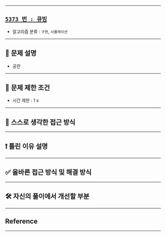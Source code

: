 
---

## [`5373 번 : 큐빙`](https://www.acmicpc.net/problem/5373)

- 알고리즘 분류 : `구현`, `시뮬레이션`

---

## 🔖 문제 설명

- 공란

---

## 🛑 문제 제한 조건

- 시간 제한 : $\text{1 s}$

---

## 🍳 스스로 생각한 접근 방식

---


## ❗ 틀린 이유 설명


---


## ✅ 올바른 접근 방식 및 해결 방식


---

## 🛠 자신의 풀이에서 개선할 부분


---

## Reference


---


